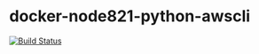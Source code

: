 # docker-node821-python-awscli

[![Build Status](https://travis-ci.org/xiaotaozi1127/docker-node821-python-awscli.svg?branch=master)](https://travis-ci.org/xiaotaozi1127/docker-node821-python-awscli)